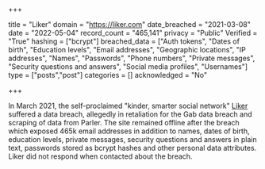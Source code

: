 +++

title = "Liker"
domain = "https://liker.com"
date_breached = "2021-03-08"
date = "2022-05-04"
record_count = "465,141"
privacy = "Public"
Verified = "True"
hashing = ["bcrypt"]
breached_data = ["Auth tokens", "Dates of birth", "Education levels", "Email addresses", "Geographic locations", "IP addresses", "Names", "Passwords", "Phone numbers", "Private messages", "Security questions and answers", "Social media profiles", "Usernames"]
type = ["posts","post"]
categories = []
acknowledged = "No"


+++


In March 2021, the self-proclaimed &quot;kinder, smarter social network&quot; <a href="https://liker.com/" target="_blank" rel="noopener">Liker</a> suffered a data breach, allegedly in retaliation for the Gab data breach and scraping of data from Parler. The site remained offline after the breach which exposed 465k email addresses in addition to names, dates of birth, education levels, private messages, security questions and answers in plain text, passwords stored as bcrypt hashes and other personal data attributes. Liker did not respond when contacted about the breach.

